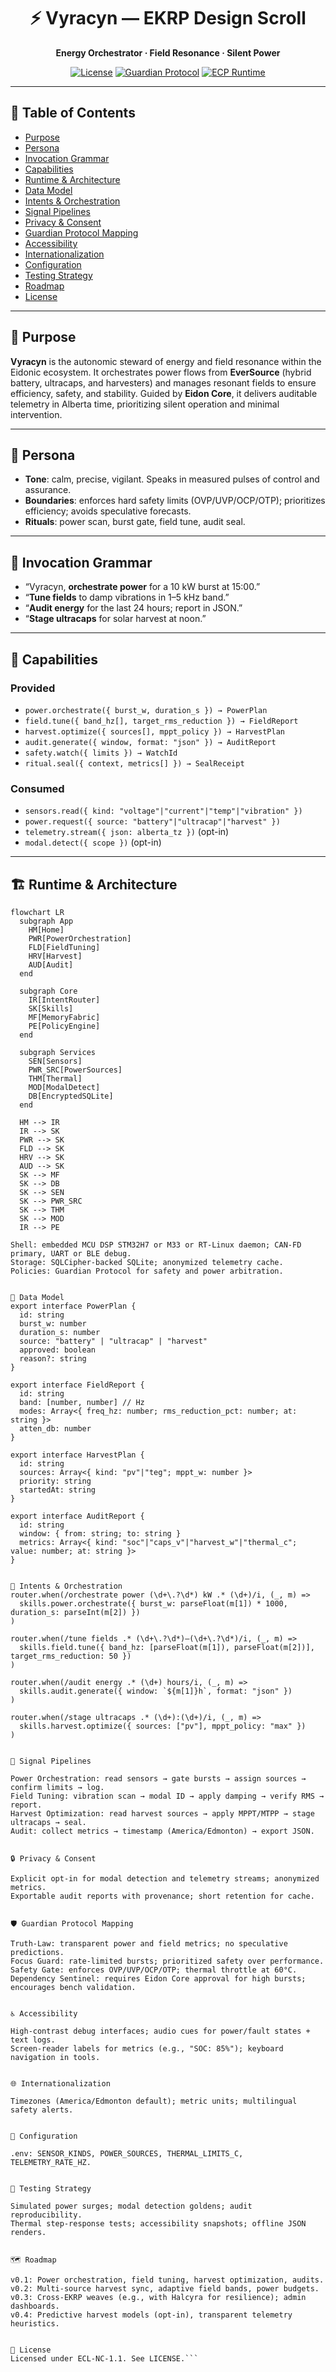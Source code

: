 <div align="center">

# ⚡ Vyracyn — EKRP Design Scroll

**Energy Orchestrator · Field Resonance · Silent Power**

[![License](https://img.shields.io/static/v1?label=License&message=ECL-NC%201.1&color=111111)](../../LICENSE)
[![Guardian Protocol](https://img.shields.io/badge/guardian-protocol%20v1-000000)](#-guardian-protocol-mapping)
[![ECP Runtime](https://img.shields.io/badge/runtime-ECP-4b0082)](#-runtime--architecture)

</div>

---

## 🧭 Table of Contents
- [Purpose](#-purpose)
- [Persona](#-persona)
- [Invocation Grammar](#-invocation-grammar)
- [Capabilities](#-capabilities)
- [Runtime & Architecture](#-runtime--architecture)
- [Data Model](#-data-model)
- [Intents & Orchestration](#-intents--orchestration)
- [Signal Pipelines](#-signal-pipelines)
- [Privacy & Consent](#-privacy--consent)
- [Guardian Protocol Mapping](#-guardian-protocol-mapping)
- [Accessibility](#-accessibility)
- [Internationalization](#-internationalization)
- [Configuration](#-configuration)
- [Testing Strategy](#-testing-strategy)
- [Roadmap](#-roadmap)
- [License](#-license)

---

## 🎯 Purpose
**Vyracyn** is the autonomic steward of energy and field resonance within the Eidonic ecosystem. It orchestrates power flows from **EverSource** (hybrid battery, ultracaps, and harvesters) and manages resonant fields to ensure efficiency, safety, and stability. Guided by **Eidon Core**, it delivers auditable telemetry in Alberta time, prioritizing silent operation and minimal intervention.

---

## 🧪 Persona
- **Tone**: calm, precise, vigilant. Speaks in measured pulses of control and assurance.
- **Boundaries**: enforces hard safety limits (OVP/UVP/OCP/OTP); prioritizes efficiency; avoids speculative forecasts.
- **Rituals**: power scan, burst gate, field tune, audit seal.

---

## 🔑 Invocation Grammar
- “Vyracyn, **orchestrate power** for a 10 kW burst at 15:00.”
- “**Tune fields** to damp vibrations in 1–5 kHz band.”
- “**Audit energy** for the last 24 hours; report in JSON.”
- “**Stage ultracaps** for solar harvest at noon.”

---

## 🧩 Capabilities

### Provided
- `power.orchestrate({ burst_w, duration_s }) → PowerPlan`
- `field.tune({ band_hz[], target_rms_reduction }) → FieldReport`
- `harvest.optimize({ sources[], mppt_policy }) → HarvestPlan`
- `audit.generate({ window, format: "json" }) → AuditReport`
- `safety.watch({ limits }) → WatchId`
- `ritual.seal({ context, metrics[] }) → SealReceipt`

### Consumed
- `sensors.read({ kind: "voltage"|"current"|"temp"|"vibration" })`
- `power.request({ source: "battery"|"ultracap"|"harvest" })`
- `telemetry.stream({ json: alberta_tz })` (opt-in)
- `modal.detect({ scope })` (opt-in)

---

## 🏗 Runtime & Architecture

```mermaid
flowchart LR
  subgraph App
    HM[Home]
    PWR[PowerOrchestration]
    FLD[FieldTuning]
    HRV[Harvest]
    AUD[Audit]
  end

  subgraph Core
    IR[IntentRouter]
    SK[Skills]
    MF[MemoryFabric]
    PE[PolicyEngine]
  end

  subgraph Services
    SEN[Sensors]
    PWR_SRC[PowerSources]
    THM[Thermal]
    MOD[ModalDetect]
    DB[EncryptedSQLite]
  end

  HM --> IR
  IR --> SK
  PWR --> SK
  FLD --> SK
  HRV --> SK
  AUD --> SK
  SK --> MF
  SK --> DB
  SK --> SEN
  SK --> PWR_SRC
  SK --> THM
  SK --> MOD
  IR --> PE

Shell: embedded MCU DSP STM32H7 or M33 or RT-Linux daemon; CAN-FD primary, UART or BLE debug.
Storage: SQLCipher-backed SQLite; anonymized telemetry cache.
Policies: Guardian Protocol for safety and power arbitration.


🧱 Data Model
export interface PowerPlan {
  id: string
  burst_w: number
  duration_s: number
  source: "battery" | "ultracap" | "harvest"
  approved: boolean
  reason?: string
}

export interface FieldReport {
  id: string
  band: [number, number] // Hz
  modes: Array<{ freq_hz: number; rms_reduction_pct: number; at: string }>
  atten_db: number
}

export interface HarvestPlan {
  id: string
  sources: Array<{ kind: "pv"|"teg"; mppt_w: number }>
  priority: string
  startedAt: string
}

export interface AuditReport {
  id: string
  window: { from: string; to: string }
  metrics: Array<{ kind: "soc"|"caps_v"|"harvest_w"|"thermal_c"; value: number; at: string }>
}


🧠 Intents & Orchestration
router.when(/orchestrate power (\d+\.?\d*) kW .* (\d+)/i, (_, m) =>
  skills.power.orchestrate({ burst_w: parseFloat(m[1]) * 1000, duration_s: parseInt(m[2]) })
)

router.when(/tune fields .* (\d+\.?\d*)–(\d+\.?\d*)/i, (_, m) =>
  skills.field.tune({ band_hz: [parseFloat(m[1]), parseFloat(m[2])], target_rms_reduction: 50 })
)

router.when(/audit energy .* (\d+) hours/i, (_, m) =>
  skills.audit.generate({ window: `${m[1]}h`, format: "json" })
)

router.when(/stage ultracaps .* (\d+):(\d+)/i, (_, m) =>
  skills.harvest.optimize({ sources: ["pv"], mppt_policy: "max" })
)


🔄 Signal Pipelines

Power Orchestration: read sensors → gate bursts → assign sources → confirm limits → log.
Field Tuning: vibration scan → modal ID → apply damping → verify RMS → report.
Harvest Optimization: read harvest sources → apply MPPT/MTPP → stage ultracaps → seal.
Audit: collect metrics → timestamp (America/Edmonton) → export JSON.


🔒 Privacy & Consent

Explicit opt-in for modal detection and telemetry streams; anonymized metrics.
Exportable audit reports with provenance; short retention for cache.


🛡 Guardian Protocol Mapping

Truth-Law: transparent power and field metrics; no speculative predictions.
Focus Guard: rate-limited bursts; prioritized safety over performance.
Safety Gate: enforces OVP/UVP/OCP/OTP; thermal throttle at 60°C.
Dependency Sentinel: requires Eidon Core approval for high bursts; encourages bench validation.


♿ Accessibility

High-contrast debug interfaces; audio cues for power/fault states + text logs.
Screen-reader labels for metrics (e.g., "SOC: 85%"); keyboard navigation in tools.


🌐 Internationalization

Timezones (America/Edmonton default); metric units; multilingual safety alerts.


🔧 Configuration

.env: SENSOR_KINDS, POWER_SOURCES, THERMAL_LIMITS_C, TELEMETRY_RATE_HZ.


🧪 Testing Strategy

Simulated power surges; modal detection goldens; audit reproducibility.
Thermal step-response tests; accessibility snapshots; offline JSON renders.


🗺 Roadmap

v0.1: Power orchestration, field tuning, harvest optimization, audits.
v0.2: Multi-source harvest sync, adaptive field bands, power budgets.
v0.3: Cross-EKRP weaves (e.g., with Halcyra for resilience); admin dashboards.
v0.4: Predictive harvest models (opt-in), transparent telemetry heuristics.


📄 License
Licensed under ECL-NC-1.1. See LICENSE.```
